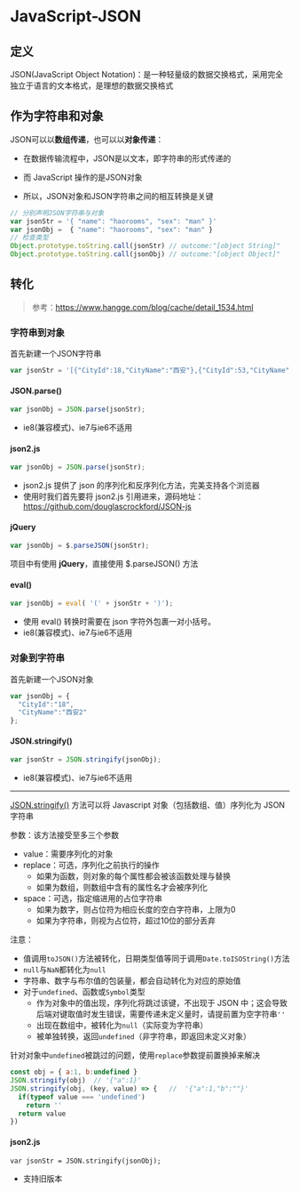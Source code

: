 # JavaScript-JSON

## 定义

JSON(JavaScript Object Notation)：是一种轻量级的数据交换格式，采用完全独立于语言的文本格式，是理想的数据交换格式

## 作为字符串和对象

JSON可以以**数组传递**，也可以以**对象传递**：

+ 在数据传输流程中，JSON是以文本，即字符串的形式传递的

+ 而 JavaScript 操作的是JSON对象
+ 所以，JSON对象和JSON字符串之间的相互转换是关键

```js
// 分别声明JSON字符串与对象
var jsonStr = '{ "name": "haorooms", "sex": "man" }'
var jsonObj =  { "name": "haorooms", "sex": "man" }
// 检查类型
Object.prototype.toString.call(jsonStr)	// outcome:"[object String]"
Object.prototype.toString.call(jsonObj)	// outcome:"[object Object]"
```

## 转化

> 参考：https://www.hangge.com/blog/cache/detail_1534.html

### 字符串到对象

首先新建一个JSON字符串

```js
var jsonStr = '[{"CityId":18,"CityName":"西安"},{"CityId":53,"CityName":"广州"}]'
```

#### JSON.parse()

```js
var jsonObj = JSON.parse(jsonStr);
```

+ ie8(兼容模式)、ie7与ie6不适用

#### json2.js

```js
var jsonObj = JSON.parse(jsonStr);
```

+ json2.js 提供了 json 的序列化和反序列化方法，完美支持各个浏览器
+ 使用时我们首先要将 json2.js 引用进来，源码地址：https://github.com/douglascrockford/JSON-js

#### jQuery

```js
var jsonObj = $.parseJSON(jsonStr);
```

项目中有使用 **jQuery**，直接使用 $.parseJSON() 方法

#### eval()

```js
var jsonObj = eval( '(' + jsonStr + ')');
```

- 使用 eval() 转换时需要在 json 字符外包裹一对小括号。
- ie8(兼容模式)、ie7与ie6不适用

### 对象到字符串

首先新建一个JSON对象

```js
var jsonObj = {
  "CityId":"18",
  "CityName":"西安2"
};
```

#### JSON.stringify()

```js
var jsonStr = JSON.stringify(jsonObj);
```

+ ie8(兼容模式)、ie7与ie6不适用

---

[JSON.stringify()](https://developer.mozilla.org/zh-CN/docs/Web/JavaScript/Reference/Global_Objects/JSON/stringify) 方法可以将 Javascript 对象（包括数组、值）序列化为 JSON 字符串

参数：该方法接受至多三个参数

+ value：需要序列化的对象
+ replace：可选，序列化之前执行的操作
  + 如果为函数，则对象的每个属性都会被该函数处理与替换
  + 如果为数组，则数组中含有的属性名才会被序列化
+ space：可选，指定缩进用的占位字符串
  + 如果为数字，则占位符为相应长度的空白字符串，上限为0
  + 如果为字符串，则视为占位符，超过10位的部分丢弃

注意：

+ 值调用`toJSON()`方法被转化，日期类型值等同于调用`Date.toISOString()`方法
+ `null`与`NaN`都转化为`null`
+ 字符串、数字与布尔值的包装量，都会自动转化为对应的原始值
+ 对于`undefined`、函数或`Symbol`类型
  + 作为对象中的值出现，序列化将跳过该键，不出现于 JSON 中；这会导致后端对键取值时发生错误，需要传递未定义量时，请提前置为空字符串`''`
  + 出现在数组中，被转化为`null`（实际变为字符串）
  + 被单独转换，返回`undefined`（非字符串，即返回未定义对象）

针对对象中`undefined`被跳过的问题，使用`replace`参数提前置换掉来解决

```js
const obj = { a:1, b:undefined }
JSON.stringify(obj)	 // '{"a":1}'
JSON.stringify(obj, (key, value) => {	//	'{"a":1,"b":""}'
  if(typeof value === 'undefined')
    return ''
  return value
})
```

#### json2.js

```JS
var jsonStr = JSON.stringify(jsonObj);
```

+ 支持旧版本

